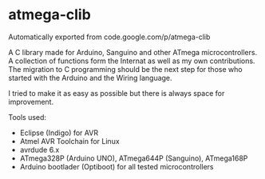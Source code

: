 # atmega-clib
Automatically exported from code.google.com/p/atmega-clib

A C library made for Arduino, Sanguino and other ATmega microcontrollers. 
A collection of functions form the Internat as well as my own contributions.
The migration to C programming should be the next step for those who started with the Arduino
and the Wiring language. 

I tried to make it as easy as possible but there is always space for improvement.

Tools used:
- Eclipse (Indigo) for AVR
- Atmel AVR Toolchain for Linux
- avrdude 6.x
- ATmega328P (Arduino UNO), ATmega644P (Sanguino), ATmega168P
- Arduino bootlader (Optiboot) for all tested microcontrollers
